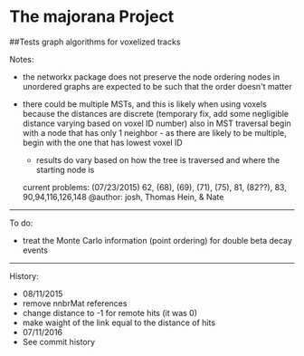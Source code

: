 # The majorana Project

##Tests graph algorithms for voxelized tracks

Notes:

 - the networkx package does not preserve the node ordering nodes in unordered
   graphs are expected to be such that the order doesn't matter
 - there could be multiple MSTs, and this is likely when using voxels
   because the distances are discrete (temporary fix, add some negligible
   distance varying based on voxel ID number) also in MST traversal begin
   with a node that has only 1 neighbor - as there are likely to be multiple,
   begin with the one that has lowest voxel ID

   * results do vary based on how the tree is traversed and where the starting
     node is

    current problems: (07/23/2015)  62, (68), (69), (71), (75), 81, (82??),
                                    83, 90,94,116,126,148
@author: josh, Thomas Hein, & Nate

----

To do:
-  treat the Monte Carlo information (point ordering)
   for double beta decay events

----

History:

- 08/11/2015
 - remove nnbrMat references
 - change distance to -1 for remote hits (it was 0)
 - make waight of the link equal to the distance of hits
- 07/11/2016
 - See commit history